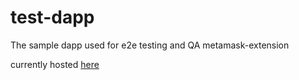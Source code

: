 # test-dapp
The sample dapp used for e2e testing and QA metamask-extension

currently hosted [here](https://metamask.github.io/test-dapp/)
